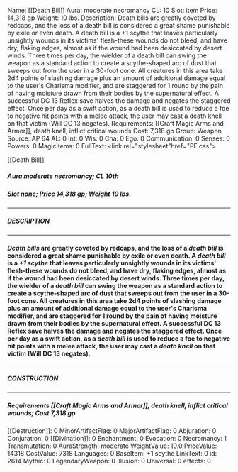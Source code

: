 Name: [[Death Bill]]
Aura: moderate necromancy
CL: 10
Slot: item
Price: 14,318 gp
Weight: 10 lbs.
Description: Death bills are greatly coveted by redcaps, and the loss of a death bill is considered a great shame punishable by exile or even death. A death bill is a +1 scythe that leaves particularly unsightly wounds in its victims' flesh-these wounds do not bleed, and have dry, flaking edges, almost as if the wound had been desiccated by desert winds. Three times per day, the wielder of a death bill can swing the weapon as a standard action to create a scythe-shaped arc of dust that sweeps out from the user in a 30-foot cone. All creatures in this area take 2d4 points of slashing damage plus an amount of additional damage equal to the user's Charisma modifier, and are staggered for 1 round by the pain of having moisture drawn from their bodies by the supernatural effect. A successful DC 13 Reflex save halves the damage and negates the staggered effect. Once per day as a swift action, as a death bill is used to reduce a foe to negative hit points with a melee attack, the user may cast a death knell on that victim (Will DC 13 negates).
Requirements: [[Craft Magic Arms and Armor]], death knell, inflict critical wounds
Cost: 7,318 gp
Group: Weapon
Source: AP 64
AL: 0
Int: 0
Wis: 0
Cha: 0
Ego: 0
Communication: 0
Senses: 0
Powers: 0
MagicItems: 0
FullText: <link rel="stylesheet"href="PF.css"><div class="heading"><p class="alignleft">[[Death Bill]]</p><div style="clear: both;"></div></div><div><h5><b>Aura </b>moderate necromancy; <b>CL </b>10th</h5><h5><b>Slot </b>none; <b>Price </b>14,318 gp; <b>Weight </b>10 lbs.</h5></div><hr/><div><h5><b>DESCRIPTION</b></h5></div><hr/><div><h4><p><i>Death bills</i> are greatly coveted by redcaps, and the loss of a <i>death bill</i> is considered a great shame punishable by exile or even death. A <i>death bill</i> is a <i>+1 scythe</i> that leaves particularly unsightly wounds in its victims' flesh-these wounds do not bleed, and have dry, flaking edges, almost as if the wound had been desiccated by desert winds. Three times per day, the wielder of a <i>death bill</i> can swing the weapon as a standard action to create a scythe-shaped arc of dust that sweeps out from the user in a 30-foot cone. All creatures in this area take 2d4 points of slashing damage plus an amount of additional damage equal to the user's Charisma modifier, and are staggered for 1 round by the pain of having moisture drawn from their bodies by the supernatural effect. A successful DC 13 Reflex save halves the damage and negates the staggered effect. Once per day as a swift action, as a <i>death bill</i> is used to reduce a foe to negative hit points with a melee attack, the user may cast a <i>death knell</i> on that victim (Will DC 13 negates).</p></h4></div><hr/><div><h5><b>CONSTRUCTION</b></h5></div><hr/><div><h5><b>Requirements </b>[[Craft Magic Arms and Armor]], <i>death knell</i>, <i>inflict critical wounds</i>; <b>Cost </b>7,318 gp</h5></div>
[[Destruction]]: 0
MinorArtifactFlag: 0
MajorArtifactFlag: 0
Abjuration: 0
Conjuration: 0
[[Divination]]: 0
Enchantment: 0
Evocation: 0
Necromancy: 1
Transmutation: 0
AuraStrength: moderate
WeightValue: 10.0
PriceValue: 14318
CostValue: 7318
Languages: 0
BaseItem: +1 scythe
LinkText: 0
id: 2614
Mythic: 0
LegendaryWeapon: 0
Illusion: 0
Universal: 0
effects: 0
